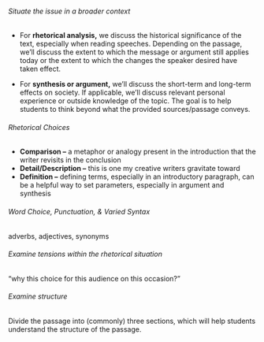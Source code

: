 
###### Situate the issue in a broader context
- For **rhetorical analysis,** we discuss the historical significance of the text, especially when reading speeches. Depending on the passage, we’ll discuss the extent to which the message or argument still applies today or the extent to which the changes the speaker desired have taken effect.

- For **synthesis or argument,** we’ll discuss the short-term and long-term effects on society. If applicable, we’ll discuss relevant personal experience or outside knowledge of the topic. The goal is to help students to think beyond what the provided sources/passage conveys.
###### Rhetorical Choices
- **Comparison –** a metaphor or analogy present in the introduction that the writer revisits in the conclusion
- **Detail/Description –** this is one my creative writers gravitate toward
- **Definition –** defining terms, especially in an introductory paragraph, can be a helpful way to set parameters, especially in argument and synthesis
###### Word Choice, Punctuation, & Varied Syntax
adverbs, adjectives, synonyms
###### Examine tensions within the rhetorical situation
“why this choice for this audience on this occasion?”
###### Examine structure
Divide the passage into (commonly) three sections, which will help students understand the structure of the passage.